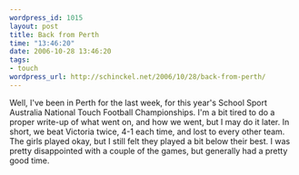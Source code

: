 ```yaml
--- 
wordpress_id: 1015
layout: post
title: Back from Perth
time: "13:46:20"
date: 2006-10-28 13:46:20
tags: 
- touch
wordpress_url: http://schinckel.net/2006/10/28/back-from-perth/
---
```

Well, I've been in Perth for the last week, for this year's School Sport Australia National Touch Football Championships. I'm a bit tired to do a proper write-up of what went on, and how we went, but I may do it later. In short, we beat Victoria twice, 4-1 each time, and lost to every other team. The girls played okay, but I still felt they played a bit below their best. I was pretty disappointed with a couple of the games, but generally had a pretty good time. 
